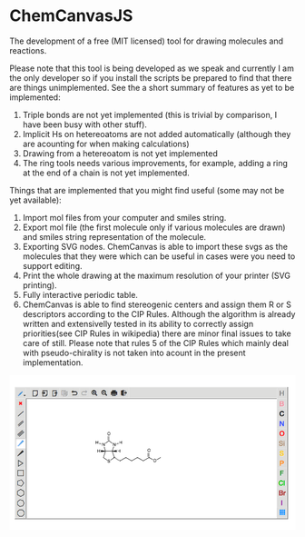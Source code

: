 ChemCanvasJS
============

The development of a free (MIT licensed) tool for drawing molecules and reactions.

Please note that this tool is being developed as we speak and currently I am the only developer so if you install the scripts be prepared to find that there are things unimplemented. See the a short summary of features as yet to be implemented:

1. Triple bonds are not yet implemented (this is trivial by comparison, I have been busy with other stuff).
2. Implicit Hs on hetereoatoms are not added automatically (although they are acounting for when making calculations)
3. Drawing from a hetereoatom is not yet implemented
4. The ring tools needs various improvements, for example, adding a ring at the end of a chain is not yet implemented.


Things that are implemented that you might find useful (some may not be yet available):

1. Import mol files from your computer and smiles string.
2. Export mol file (the first molecule only if various molecules are drawn) and smiles string representation of the molecule.
3. Exporting SVG nodes. ChemCanvas is able to import these svgs as the molecules that they were which can be useful in cases were you need to support editing.
4. Print the whole drawing at the maximum resolution of your printer (SVG printing).
5. Fully interactive periodic table.
6. ChemCanvas is able to find stereogenic centers and assign them R or S descriptors according to the CIP Rules. Although the algorithm is already written and extensivelly tested in its ability to correctly assign priorities(see CIP Rules in wikipedia) there are minor final issues to take care of still. Please note that rules 5 of the CIP Rules which mainly deal with pseudo-chirality is not taken into acount in the present implementation.

  

![ChemCanvas screenshot](screenshots/chemcanvas.png "ChemCanvas screenshot")


